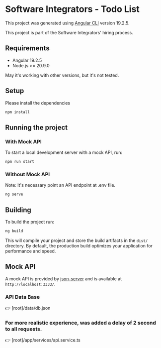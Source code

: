 # Software Integrators - Todo List

This project was generated using [Angular CLI](https://github.com/angular/angular-cli) version 19.2.5.

This project is part of the Software Integrators' hiring process.

## Requirements

- Angular 19.2.5
- Node.js >= 20.9.0

May it's working with other versions, but it's not tested.

## Setup
Please install the dependencies

```bash
npm install
```

## Running the project

### With Mock API
To start a local development server with a mock API, run:

```bash
npm run start
```

### Without Mock API
Note: It's necessary point an API endpoint at .env file.

```bash
ng serve
```

## Building

To build the project run:

```bash
ng build
```

This will compile your project and store the build artifacts in the `dist/` directory. By default, the production build optimizes your application for performance and speed.

## Mock API
A mock API is provided by [json-server](https://github.com/typicode/json-server) and is available at `http://localhost:3333/`.

### API Data Base
👉 [root]/data/db.json

### For more realistic experience, was added a delay of 2 second to all requests.
👉 [root]/app/services/api.service.ts
